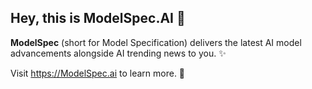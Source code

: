 ## Hey, this is ModelSpec.AI 🤖 

**ModelSpec** (short for Model Specification) delivers the latest AI model advancements alongside AI trending news to you. ✨

Visit https://ModelSpec.ai to learn more. 💙
